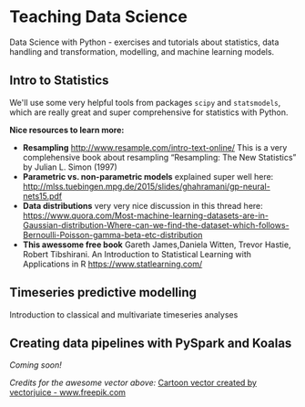 

# Teaching Data Science

Data Science with Python - exercises and tutorials about statistics, data handling and transformation, modelling, and machine learning models.

## Intro to Statistics

We'll use some very helpful tools from packages `scipy` and `statsmodels`, which are really great and super comprehensive for
statistics with Python.

**Nice resources to learn more:** 

* **Resampling** http://www.resample.com/intro-text-online/  This is a very complehensive book about resampling 
“Resampling: The New Statistics” by Julian L. Simon (1997)
* **Parametric vs. non-parametric models** explained super well here: http://mlss.tuebingen.mpg.de/2015/slides/ghahramani/gp-neural-nets15.pdf
* **Data distributions** very very nice discussion in this thread here: https://www.quora.com/Most-machine-learning-datasets-are-in-Gaussian-distribution-Where-can-we-find-the-dataset-which-follows-Bernoulli-Poisson-gamma-beta-etc-distribution
* **This awessome free book** Gareth James,Daniela Witten, Trevor Hastie, Robert Tibshirani. An Introduction to Statistical Learning with Applications in R https://www.statlearning.com/

## Timeseries predictive modelling

Introduction to classical and multivariate timeseries analyses


## Creating data pipelines with PySpark and Koalas

*Coming soon!*


*Credits for the awesome vector above:* <a href='https://www.freepik.com/vectors/cartoon'>Cartoon vector created by vectorjuice - www.freepik.com</a>
